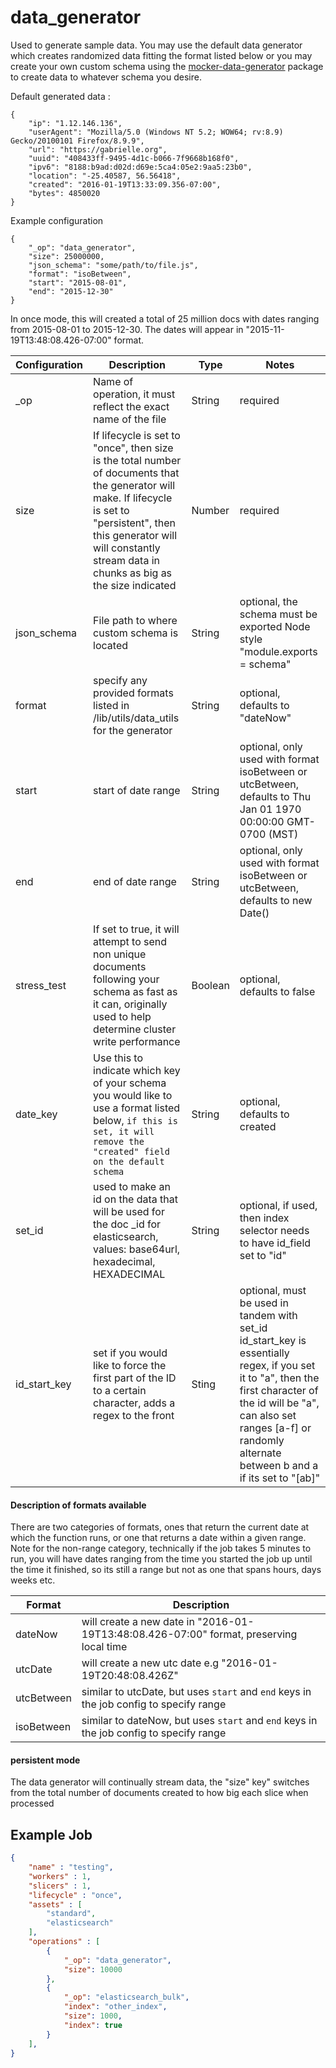 # data_generator #

Used to generate sample data. You may use the default data generator which creates randomized data fitting the format listed below or you may create your own custom schema using the [mocker-data-generator](https://github.com/danibram/mocker-data-generator) package to create data to whatever schema you desire.

Default generated data :
```
{
    "ip": "1.12.146.136",
    "userAgent": "Mozilla/5.0 (Windows NT 5.2; WOW64; rv:8.9) Gecko/20100101 Firefox/8.9.9",
    "url": "https://gabrielle.org",
    "uuid": "408433ff-9495-4d1c-b066-7f9668b168f0",
    "ipv6": "8188:b9ad:d02d:d69e:5ca4:05e2:9aa5:23b0",
    "location": "-25.40587, 56.56418",
    "created": "2016-01-19T13:33:09.356-07:00",
    "bytes": 4850020
}

```

Example configuration
```
{
    "_op": "data_generator",
    "size": 25000000,
    "json_schema": "some/path/to/file.js",
    "format": "isoBetween",
    "start": "2015-08-01",
    "end": "2015-12-30"
}
```

In once mode, this will created a total of 25 million docs with dates ranging from 2015-08-01 to 2015-12-30. The dates will appear in "2015-11-19T13:48:08.426-07:00" format.


| Configuration | Description | Type |  Notes |
| --------- | -------- | ------ | ------ |
| _op | Name of operation, it must reflect the exact name of the file | String | required |
| size | If lifecycle is set to "once", then size is the total number of documents that the generator will make. If lifecycle is set to "persistent", then this generator will will constantly stream  data in chunks as big as the size indicated | Number | required |
| json_schema | File path to where custom schema is located | String | optional, the schema must be exported Node style "module.exports = schema" |
| format | specify any provided formats listed in /lib/utils/data_utils for the generator| String | optional, defaults to "dateNow" |
| start | start of date range | String | optional, only used with format isoBetween or utcBetween, defaults to Thu Jan 01 1970 00:00:00 GMT-0700 (MST) |
| end | end of date range | String | optional, only used with format isoBetween or utcBetween, defaults to new Date() |
| stress_test | If set to true, it will attempt to send non unique documents following your schema as fast as it can, originally used to help determine cluster write performance| Boolean | optional, defaults to false |
| date_key | Use this to indicate which key of your schema you would like to use a format listed below, `if this is set, it will remove the "created" field on the default schema` | String | optional, defaults to created |
| set_id | used to make an id on the data that will be used for the doc \_id for elasticsearch, values: base64url, hexadecimal, HEXADECIMAL | String | optional, if used, then index selector needs to have id_field set to "id" |
| id_start_key | set if you would like to force the first part of the ID to a certain character, adds a regex to the front | Sting | optional, must be used in tandem with set_id id_start_key is essentially regex, if you set it to "a", then the first character of the id will be "a", can also set ranges [a-f] or randomly alternate between b and a if its set to "[ab]" |

#### Description of formats available ####
There are two categories of formats, ones that return the current date at which the function runs, or one that returns a date within a given range. Note for the non-range category, technically if the job takes 5 minutes to run, you will have dates ranging from the time you started the job up until the time it finished, so its still a range but not as one that spans hours, days weeks etc.


| Format | Description |
| --------- | -------- |
| dateNow | will create a new date in "2016-01-19T13:48:08.426-07:00" format, preserving local time |
| utcDate | will create a new utc date e.g "2016-01-19T20:48:08.426Z" |
| utcBetween | similar to utcDate, but uses `start` and `end` keys in the job config to specify range |
| isoBetween | similar to dateNow, but uses `start` and `end` keys in the job config to specify range |


#### persistent mode ####
 The data generator will continually stream data, the "size" key" switches from the total number of documents created to how big each slice when processed


## Example Job

```json
{
    "name" : "testing",
    "workers" : 1,
    "slicers" : 1,
    "lifecycle" : "once",
    "assets" : [
        "standard",
        "elasticsearch"
    ],
    "operations" : [
        {
            "_op": "data_generator",
            "size": 10000
        },
        {
            "_op": "elasticsearch_bulk",
            "index": "other_index",
            "size": 1000,
            "index": true
        }
    ],
}

```
